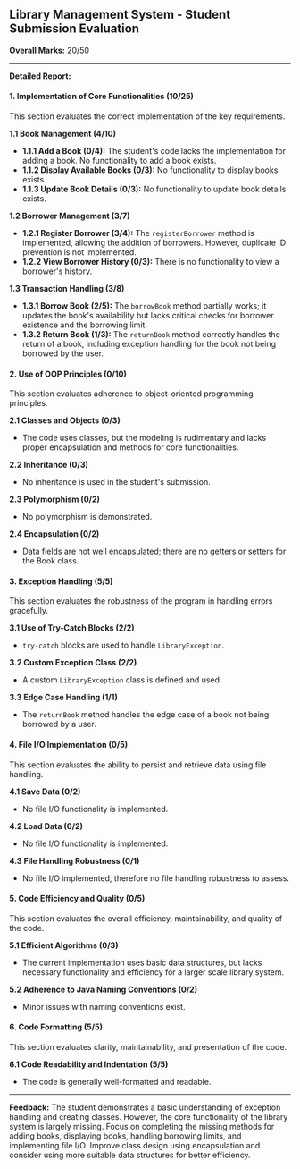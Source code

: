 ## Library Management System - Student Submission Evaluation

**Overall Marks:** 20/50

---

**Detailed Report:**

#### **1. Implementation of Core Functionalities (10/25)**
This section evaluates the correct implementation of the key requirements.

**1.1 Book Management (4/10)**
* **1.1.1 Add a Book (0/4):** The student's code lacks the implementation for adding a book.  No functionality to add a book exists.
* **1.1.2 Display Available Books (0/3):**  No functionality to display books exists.
* **1.1.3 Update Book Details (0/3):**  No functionality to update book details exists.

**1.2 Borrower Management (3/7)**
* **1.2.1 Register Borrower (3/4):** The `registerBorrower` method is implemented, allowing the addition of borrowers.  However, duplicate ID prevention is not implemented.
* **1.2.2 View Borrower History (0/3):** There is no functionality to view a borrower's history.

**1.3 Transaction Handling (3/8)**
* **1.3.1 Borrow Book (2/5):** The `borrowBook` method partially works; it updates the book's availability but lacks critical checks for borrower existence and the borrowing limit.
* **1.3.2 Return Book (1/3):** The `returnBook` method correctly handles the return of a book, including exception handling for the book not being borrowed by the user.


#### **2. Use of OOP Principles (0/10)**
This section evaluates adherence to object-oriented programming principles.

**2.1 Classes and Objects (0/3)**
* The code uses classes, but the modeling is rudimentary and lacks proper encapsulation and methods for core functionalities.

**2.2 Inheritance (0/3)**
* No inheritance is used in the student's submission.

**2.3 Polymorphism (0/2)**
* No polymorphism is demonstrated.

**2.4 Encapsulation (0/2)**
* Data fields are not well encapsulated; there are no getters or setters for the Book class.  


#### **3. Exception Handling (5/5)**
This section evaluates the robustness of the program in handling errors gracefully.

**3.1 Use of Try-Catch Blocks (2/2)**
* `try-catch` blocks are used to handle `LibraryException`.

**3.2 Custom Exception Class (2/2)**
* A custom `LibraryException` class is defined and used.

**3.3 Edge Case Handling (1/1)**
*  The `returnBook` method handles the edge case of a book not being borrowed by a user.


#### **4. File I/O Implementation (0/5)**
This section evaluates the ability to persist and retrieve data using file handling.

**4.1 Save Data (0/2)**
* No file I/O functionality is implemented.

**4.2 Load Data (0/2)**
* No file I/O functionality is implemented.

**4.3 File Handling Robustness (0/1)**
* No file I/O implemented, therefore no file handling robustness to assess.


#### **5. Code Efficiency and Quality (0/5)**
This section evaluates the overall efficiency, maintainability, and quality of the code.

**5.1 Efficient Algorithms (0/3)**
*  The current implementation uses basic data structures, but lacks necessary functionality and efficiency for a larger scale library system.

**5.2 Adherence to Java Naming Conventions (0/2)**
* Minor issues with naming conventions exist.


#### **6. Code Formatting (5/5)**
This section evaluates clarity, maintainability, and presentation of the code.

**6.1 Code Readability and Indentation (5/5)**
* The code is generally well-formatted and readable.

---

**Feedback:**
The student demonstrates a basic understanding of exception handling and creating classes. However, the core functionality of the library system is largely missing.  Focus on completing the missing methods for adding books, displaying books, handling borrowing limits, and implementing file I/O.  Improve class design using encapsulation and consider using more suitable data structures for better efficiency.
